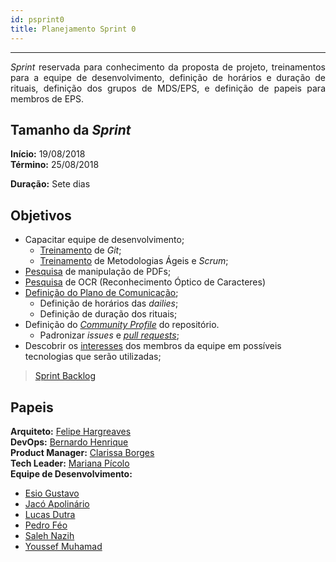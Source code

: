 ```yaml
---
id: psprint0
title: Planejamento Sprint 0 
---
```


***

<p align="justify"> 
<i>Sprint</i> reservada para conhecimento da proposta de projeto, treinamentos para a equipe de desenvolvimento, definição de horários e duração de rituais, definição dos grupos de MDS/EPS, e definição de papeis para membros de EPS.</p>

## Tamanho da _Sprint_      
**Início:** 19/08/2018   
**Término:** 25/08/2018   

**Duração:** Sete dias   


## Objetivos  

- Capacitar equipe de desenvolvimento;
    - [Treinamento](https://github.com/fga-eps-mds/PDF2Knowledge/issues/2) de _Git_;
    - [Treinamento](https://github.com/fga-eps-mds/PDF2Knowledge/issues/1) de Metodologias Ágeis e _Scrum_;
- [Pesquisa](https://github.com/fga-eps-mds/PDF2Knowledge/issues/14) de manipulação de PDFs;
- [Pesquisa](https://github.com/fga-eps-mds/PDF2Knowledge/issues/13) de OCR (Reconhecimento Óptico de Caracteres)
- [Definição do Plano de Comunicação](https://github.com/fga-eps-mds/PDF2Knowledge/issues/3);
   - Definição de horários das _dailies_;
   - Definição de duração dos rituais;
- Definição do [_Community Profile_](https://github.com/fga-eps-mds/PDF2Knowledge/community) do repositório.
   - Padronizar _issues_ e [_pull requests_](https://github.com/fga-eps-mds/PDF2Knowledge/pull/25);
- Descobrir os [interesses](https://github.com/fga-eps-mds/PDF2Knowledge/issues/4) dos membros da equipe em possíveis tecnologias que serão utilizadas;

> [Sprint Backlog](https://github.com/fga-eps-mds/PDF2Knowledge/milestone/1)  


## Papeis

**Arquiteto:** [Felipe Hargreaves](https://github.com/Hargre)   
**DevOps:** [Bernardo Henrique](https://github.com/bernardohrl)  
**Product Manager:** [Clarissa Borges](https://github.com/clarissalimab)    
**Tech Leader:** [Mariana Pícolo](https://github.com/MarianaPicolo)   
**Equipe de Desenvolvimento:** 
- [Esio Gustavo](https://github.com/EsioFreitas)   
- [Jacó Apolinário](https://github.com/Jacoapolinario)   
- [Lucas Dutra](https://github.com/lucasdutraf)   
- [Pedro Féo](https://github.com/Phe0)   
- [Saleh Nazih](https://github.com/devsalula)
- [Youssef Muhamad](https://github.com/youssef-md)   



